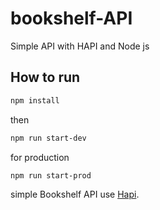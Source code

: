 # bookshelf-API
Simple API with HAPI and Node js

## How to run
```sh
npm install
```
then
```sh
npm run start-dev
```
for production
```sh
npm run start-prod
```

simple Bookshelf API use [Hapi](https://hapi.dev/tutorials/?lang=en_US).
